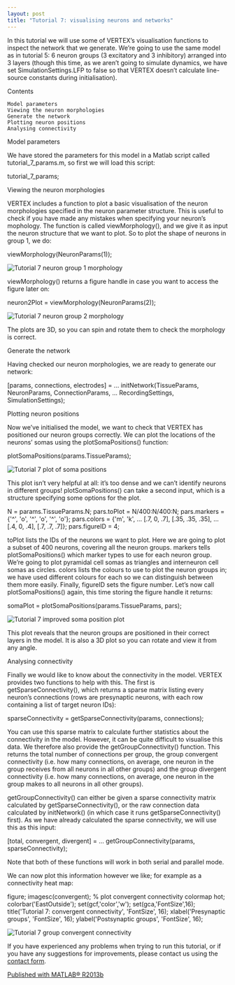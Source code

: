 ```yaml
---
layout: post
title: "Tutorial 7: visualising neurons and networks"
---
```

In this tutorial we will use some of VERTEX’s visualisation functions to inspect the network that we generate. We’re going to use the same model as in tutorial 5: 6 neuron groups (3 excitatory and 3 inhibitory) arranged into 3 layers (though this time, as we aren’t going to simulate dynamics, we have set SimulationSettings.LFP to false so that VERTEX doesn’t calculate line-source constants during initialisation).

Contents

    Model parameters
    Viewing the neuron morphologies
    Generate the network
    Plotting neuron positions
    Analysing connectivity

Model parameters

We have stored the parameters for this model in a Matlab script called tutorial_7_params.m, so first we will load this script:

tutorial_7_params;

Viewing the neuron morphologies

VERTEX includes a function to plot a basic visualisation of the neuron morphologies specified in the neuron parameter structure. This is useful to check if you have made any mistakes when specifying your neuron’s mophology. The function is called viewMorphology(), and we give it as input the neuron structure that we want to plot. So to plot the shape of neurons in group 1, we do:

viewMorphology(NeuronParams(1));

![Tutorial 7 neuron group 1 morphology](https://i.imgur.com/SSV57lV.png)

viewMorphology() returns a figure handle in case you want to access the figure later on:

neuron2Plot = viewMorphology(NeuronParams(2));

![Tutorial 7 neuron group 2 morphology](https://i.imgur.com/PO87moB.png)

The plots are 3D, so you can spin and rotate them to check the morphology is correct.

Generate the network

Having checked our neuron morphologies, we are ready to generate our network:

[params, connections, electrodes] = ...
  initNetwork(TissueParams, NeuronParams, ConnectionParams, ...
              RecordingSettings, SimulationSettings);

Plotting neuron positions

Now we’ve initialised the model, we want to check that VERTEX has positioned our neuron groups correctly. We can plot the locations of the neurons’ somas using the plotSomaPositions() function:

plotSomaPositions(params.TissueParams);

![Tutorial 7 plot of soma positions](https://i.imgur.com/kVhs1Jz.png)

This plot isn’t very helpful at all: it’s too dense and we can’t identify neurons in different groups! plotSomaPositions() can take a second input, which is a structure specifying some options for the plot.

N = params.TissueParams.N;
pars.toPlot = N/400:N/400:N;
pars.markers = {'^', 'o', '^', 'o', '^', 'o'};
pars.colors = {'m', 'k', ...
               [.7, 0, .7], [.35, .35, .35], ...
               [.4, 0, .4], [.7, .7, .7]};
pars.figureID = 4;

toPlot lists the IDs of the neurons we want to plot. Here we are going to plot a subset of 400 neurons, covering all the neuron groups. markers tells plotSomaPositions() which marker types to use for each neuron group. We’re going to plot pyramidal cell somas as triangles and interneuron cell somas as circles. colors lists the colours to use to plot the neuron groups in; we have used different colours for each so we can distinguish between them more easily. Finally, figureID sets the figure number. Let’s now call plotSomaPositions() again, this time storing the figure handle it returns:

somaPlot = plotSomaPositions(params.TissueParams, pars);

![Tutorial 7 improved soma position plot](https://i.imgur.com/jXZhClS.png)

This plot reveals that the neuron groups are positioned in their correct layers in the model. It is also a 3D plot so you can rotate and view it from any angle.

Analysing connectivity

Finally we would like to know about the connectivity in the model. VERTEX provides two functions to help with this. The first is getSparseConnectivity(), which returns a sparse matrix listing every neuron’s connections (rows are presynaptic neurons, with each row containing a list of target neuron IDs):

sparseConnectivity = getSparseConnectivity(params, connections);

You can use this sparse matrix to calculate further statistics about the connectivity in the model. However, it can be quite difficult to visualise this data. We therefore also provide the getGroupConnectivity() function. This returns the total number of connections per group, the group convergent connectivity (i.e. how many connections, on average, one neuron in the group receives from all neurons in all other groups) and the group divergent connectivity (i.e. how many connections, on average, one neuron in the group makes to all neurons in all other groups).

getGroupConnectivity() can either be given a sparse connectivity matrix calculated by getSparseConnectivity(), or the raw connection data calculated by initNetwork() (in which case it runs getSparseConnectivity() first). As we have already calculated the sparse connectivity, we will use this as this input:

[total, convergent, divergent] = ...
  getGroupConnectivity(params, sparseConnectivity);

Note that both of these functions will work in both serial and parallel mode.

We can now plot this information however we like; for example as a connectivity heat map:

figure;
imagesc(convergent); % plot convergent connectivity
colormap hot;
colorbar('EastOutside');
set(gcf,'color','w');
set(gca,'FontSize',16);
title('Tutorial 7: convergent connectivity', 'FontSize', 16);
xlabel('Presynaptic groups', 'FontSize', 16);
ylabel('Postsynaptic groups', 'FontSize', 16);

![Tutorial 7 group convergent connectivity](https://i.imgur.com/lxsTDe2.png)

If you have experienced any problems when trying to run this tutorial, or if you have any suggestions for improvements, please contact us using the [contact form](http://vertexsimulator.org/contact/).

[Published with MATLAB® R2013b](https://www.mathworks.com/products/matlab.html)
